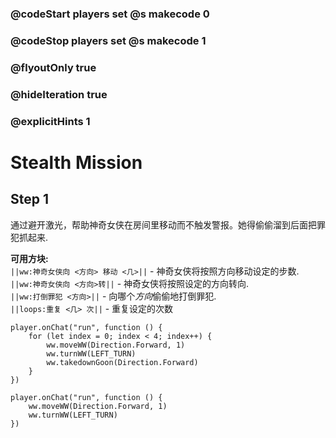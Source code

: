 ### @codeStart players set @s makecode 0
### @codeStop players set @s makecode 1

### @flyoutOnly true
### @hideIteration true
### @explicitHints 1

# Stealth Mission

## Step 1
通过避开激光，帮助神奇女侠在房间里移动而不触发警报。她得偷偷溜到后面把罪犯抓起来.

**可用方块:**  
``||ww:神奇女侠向 <方向> 移动 <几>||`` - 神奇女侠将按照方向移动设定的步数.  
``||ww:神奇女侠向 <方向>转||`` - 神奇女侠将按照设定的方向转向.  
``||ww:打倒罪犯 <方向>||`` - 向哪个*方向*偷偷地打倒罪犯.  
``||loops:重复 <几> 次||`` - 重复设定的次数  

```ghost
player.onChat("run", function () {
    for (let index = 0; index < 4; index++) {
        ww.moveWW(Direction.Forward, 1)
        ww.turnWW(LEFT_TURN)
        ww.takedownGoon(Direction.Forward)
    }
})
```
```template
player.onChat("run", function () {
    ww.moveWW(Direction.Forward, 1)
    ww.turnWW(LEFT_TURN)
})
```
```package

```
